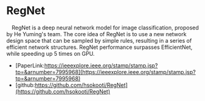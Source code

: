 # RegNet
&ensp;&ensp;RegNet is a deep neural network model for image classification, proposed by He Yuming's team. The core idea of RegNet is to use a new network design space that can be sampled by simple rules, resulting in a series of efficient network structures. RegNet performance surpasses EfficientNet, while speeding up 5 times on GPU.

- [PaperLink:https://ieeexplore.ieee.org/stamp/stamp.jsp?tp=&arnumber=7995968](https://ieeexplore.ieee.org/stamp/stamp.jsp?tp=&arnumber=7995968)
- [github:https://github.com/hsokooti/RegNet](https://github.com/hsokooti/RegNet)